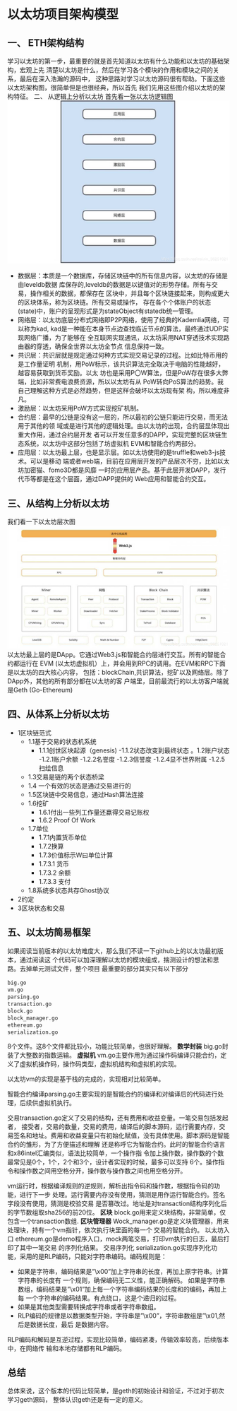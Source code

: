 ﻿---
sort: 11
---
# 以太坊项目架构模型
## 一、	ETH架构结构
学习以太坊的第一步，最重要的就是首先知道以太坊有什么功能和以太坊的基础架构，宏观上先 清楚以太坊是什么，然后在学习各个模块的作用和模块之间的关系，最后在深入浩瀚的源码中， 这种思路对学习以太坊源码很有帮助。下面这些以太坊架构图，很简单但是也很经典，所以首先 我们先用这些图介绍以太坊的架构特征。
二、	从逻辑上分析以太坊
首先看一张以太坊逻辑图
![在这里插入图片描述](https://raw.githubusercontent.com/Allen-ZhangM/Allen-ZhangM.github.io/master/img/posts/%E4%BB%A5%E5%A4%AA%E5%9D%8A%E7%BB%93%E6%9E%84.png)
- 数据层：本质是一个数据库，存储区块链中的所有信息内容，以太坊的存储是由leveldb数据 库保存的,leveldb的数据是以键值对的形势存储。所有与交易，操作相关的数据，都保存在 区块中，并且每个区块链接起来，则构成更大的区块体系，称为区块链。所有交易或操作， 存在各个个体账户的状态(state)中，账户的呈现形式是为stateObject有statedb统一管理。
- 网络层：以太坊底层分布式网络即P2P网络，使用了经典的Kademlia网络，可以称为kad, kad是一种能在本身节点边查找临近节点的算法，最终通过UDP实现网络广播，为了能够在 全互联网实现通讯，以太坊采用NAT穿透技术实现路由器的穿透，确保全世界以太坊全节点 信息保持一致。
- 共识层：共识层就是规定通过何种方式实现交易记录的过程。比如比特币用的是工作量证明 机制，用PoW标示，该共识算法完全取决于电脑的性能越好，越容易获取到货币奖励。以太 坊也是采用P〇W算法，但是PoW存在很多大弊端，比如非常费电浪费资源，所以以太坊有从 PoW转向PoS算法的趋势。我自己理解这种方式是必然趋势，但是这样会破坏以太坊现有架 构，所以难度非凡。
- 激励层：以太坊采用PoW方式实现挖矿机制。
- 合约层：最早的公链是没有这一层的，所以最初的公链只能进行交易，而无法用于其他的领 域或是进行其他的逻辑处理。由以太坊的出现，合约层显体现出重大作用，通过合约层开发 者可以开发任意多的DAPP，实现完整的区块链生态系统，以太坊中这部分包括了坊虚拟机 EVM和智能合约两部分。
- 应用层：以太坊最上层，也是显示层。如以太坊使用的是truffle和web3-js技术。可以是移动 端或者web端，目前在应用层开发的产品层次不穷，比如以太坊加密猫、fomo3D都是风靡 一时的应用层产品。基于此层开发DAPP，发行代币等都是在这个层面，通过DAPP提供的 Web应用和智能合约交互。
## 三、从结构上分析以太坊
我们看一下以太坊层次图
![在这里插入图片描述](https://raw.githubusercontent.com/Allen-ZhangM/Allen-ZhangM.github.io/master/img/posts/%E4%BB%A5%E5%A4%AA%E5%9D%8A%E5%B1%82%E6%AC%A1.png)
以太坊最上层的是DApp。它通过Web3.js和智能合约层进行交互。所有的智能合约都运行在 EVM (以太坊虚拟机）上，并会用到RPC的调用。在EVM和RPC下面是以太坊的四大核心内容， 包括：blockChain,共识算法，挖矿以及网络层。除了DApp外，其他的所有部分都在以太坊的客 户端里，目前最流行的以太坊客户端就是Geth (Go-Ethereum)
## 四、从体系上分析以太坊
-  1区块链范式
	- 1.1基于交易的状态机系统
		- 1.1.1创世区块起源（genesis)
		-1.1.2状态改变到最终状态 。1.2账户状态
		-1.2.1账户余额
		-1.2.2名誉度
		-1.2.3信誉度
		-1.2.4显不世界附属
		-1.2.5扫绘信息
	- 1.3交易是链的两个状态桥梁 
	- 1.4 一个有效的状态是通过交易进行的 
	- 1.5区块链中交易信息，通过Hash算法连接 
	- 1.6挖矿
		- 1.6.1付出一些列工作量还蠃得交易记账权
		- 1.6.2 Proof Of Work
	- 1.7单位
		- 1.7.1内置货币单位
		- 1.7.2换算
		- 1.7.3价值标示W曰单位计算
		- 1.7.3.1 货币
		- 1.7.3.2 余额
		- 1.7.3.3 支付
	- 1.8系统多状态共存Ghost协议
- 2约定
- 3区块状态和交易
## 五、以太坊简易框架 
如果阅读当前版本的以太坊难度大，那么我们不读一下github上的以太坊最初版本，通过阅读这 个代码可以加深理解以太坊的模块组成，揣测设计的想法和思路。去掉单元测试文件，整个项目 最重要的部分其实只有以下部分

    big.go
    vm.go
    parsing.go
    transaction.go
    block.go
    block_manager.go
    ethereum.go
    serialization.go

8个文件。这8个文件都比较小，功能比较简单，也很好理解。
**数学封装**
big.go封装了大整数的指数运输。
**虚拟机**
vm.go主要作用为通过操作码编译只能合约，定义了虚拟机操作码，操作码类型，虚拟机结构和虚拟机的实现。

以太坊vm的实现是基于栈的完成的，实现相对比较简单。

智能合约编译parsing.go主要实现的是智能合约的编译和对编译后的代码进行处理，后续供虚拟机执行。

交易transaction.go定义了交易的结构，还有费用和收益变量。一笔交易包括发起者， 接受者，交易的数量，交易的费用，编译后的脚本源码，运行需要内存，交易签名和地址。费用和收益变量只有初始化赋值，没有具体使用。脚本源码是智能合约的雏形，为了方便描述和理解 还是称呼它为智能合约。此时的智能合约语言和x86intel汇编类似，语法比较简单，一个操作指 令加上操作数，操作数的个数最常见是0个，1个，2个和3个，设计者实现的时候，最多可以支持 6个。操作指令和操作数之间用空格分开，操作数与操作数之间也用空格分开。

vm运行时，根据编译规则的逆规则，解析出指令码和操作数，根据指令码的功能，进行下一步 处理。运行需要内存没有使用，猜测是用作运行智能合约。签名字段没有使用，猜测是校验交易 是否篡改过。地址是对transaction结构序列化后的字节数组取sha256的前20位。
**区块**
block.go用来定义块结构，非常简单，仅包含一个transaction数组.
**区块管理器**
Wock_manager.go是定义块管理器，用来处理块，持有一个vm指针，依次执行块里面的每一个 交易的智能合约。
以太坊入口 ethereum.go是demo程序入口，mock两笔交易，打印vm执行的日志，最后打印了其中一笔交易 的序列化结果。
交易序列化
serialization.go实现序列化功能，采用的是RLP编码，只能对字符串编码。编码规则是：
- 如果是字符串，编码结果是”\x00”加上字符串的长度，再加上原字符串。计算字符串的长度有 一个规则，确保编码无二义性，能正确解码。
如果是字符串数组，编码结果是”\x01”加上每一个字符串编码结果的长度和的编码，再加上每 一个字符串的编码结果。有点绕口，这是个递归的过程。
- 如果是其他类型需要转换成字符串或者字符串数组。
- RLP编码的规律是以数据类型开始，字符串是”\x00”，字符串数组是”\x01,然后是数据长度，最后 是数据内容。

RLP编码和解码是互逆过程，实现比较简单，编码紧凑，传输效率较高，后续版本中，在网络传 输和本地存储都有RLP编码。
## 总结
总体来说，这个版本的代码比较简单，是geth的初始设计和验证，不过对于初次学习geth源码， 整体认识geth还是有一定的意义。
